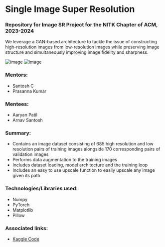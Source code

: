 # Single Image Super Resolution
### Repository for Image SR Project for the NITK Chapter of ACM, 2023-2024

<summary>We leverage a GAN-based architecture to tackle the issue of constructing high-resolution images from low-resolution images while preserving image structure and simultaneously improving image fidelity and sharpness.</summary>

![image](https://github.com/doobiusP/Single_Image_Super_Resolution/assets/36434536/e1faf3e4-75c6-4127-8255-1d9c22719930?raw=True)
![image](https://github.com/doobiusP/Single_Image_Super_Resolution/assets/36434536/67cdd0d3-2438-44a3-9b76-52b0c0de46e6?raw=True)

### Mentors:
* Santosh C
* Prasanna Kumar
### Mentees:
* Aaryan Patil
* Arnav Santosh

### Summary:
* Contains an image dataset consisting of 685 high resolution and low resolution pairs of training images alongside 170 corresponding pairs of validation images
* Performs data augmentation to the training images
* Includes dataset loading, model architecture and the training loop
* Includes an easy to use upscale function to easily upscale any image given its path

### Technologies/Libraries used:
* Numpy
* PyTorch
* Matplotlib
* Pillow

### Associated links:
* <a href="https://www.kaggle.com/code/doobiusp/srgan">Kaggle Code</a>
